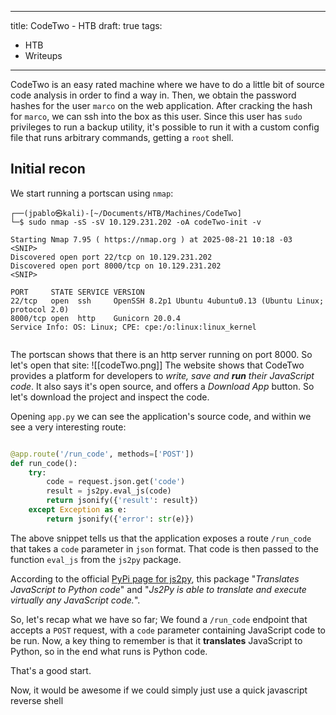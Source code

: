 
---
title: CodeTwo - HTB
draft: true
tags:
  - HTB
  - Writeups
---


CodeTwo is an easy rated machine where we have to do a little bit of source code analysis in order to find a way in. Then, we obtain the password hashes for the user `marco` on the web application. After cracking the hash for `marco`, we can ssh into the box as this user. Since this user has `sudo` privileges to run a backup utility, it's possible to run it with a custom config file that runs arbitrary commands, getting a `root` shell.

## Initial recon

We start running a portscan using `nmap`:
```shell
┌──(jpablo㉿kali)-[~/Documents/HTB/Machines/CodeTwo]
└─$ sudo nmap -sS -sV 10.129.231.202 -oA codeTwo-init -v        

Starting Nmap 7.95 ( https://nmap.org ) at 2025-08-21 10:18 -03
<SNIP>
Discovered open port 22/tcp on 10.129.231.202
Discovered open port 8000/tcp on 10.129.231.202
<SNIP>

PORT     STATE SERVICE VERSION
22/tcp   open  ssh     OpenSSH 8.2p1 Ubuntu 4ubuntu0.13 (Ubuntu Linux; protocol 2.0)
8000/tcp open  http    Gunicorn 20.0.4
Service Info: OS: Linux; CPE: cpe:/o:linux:linux_kernel


```


The portscan shows that there is an http server running on port 8000. So let's open that site:
![[codeTwo.png]]
The website shows that CodeTwo provides a platform for developers to _write, save and **run** their JavaScript code_.
It also says it's open source, and offers a _Download App_ button. So let's download the project and inspect the code.

Opening `app.py` we can see the application's source code, and within we see a very interesting route:
```python

@app.route('/run_code', methods=['POST'])
def run_code():
    try:
        code = request.json.get('code')
        result = js2py.eval_js(code)
        return jsonify({'result': result})
    except Exception as e:
        return jsonify({'error': str(e)})

```
The above snippet tells us that the application exposes a route `/run_code` that takes a `code` parameter in `json` format.
That code is then passed to the function `eval_js` from the `js2py` package.

According to the official [PyPi page for js2py](https://pypi.org/project/Js2Py/), this package "_Translates JavaScript to Python code_" and "_Js2Py is able to translate and execute virtually any JavaScript code._".

So, let's recap what we have so far; We found a `/run_code` endpoint that accepts a `POST` request, with a `code` parameter containing JavaScript code to be run.
Now, a key thing to remember is that it **translates** JavaScript to Python, so in the end what runs is Python code.

That's a good start.

Now, it would be awesome if we could simply just use a quick javascript reverse shell